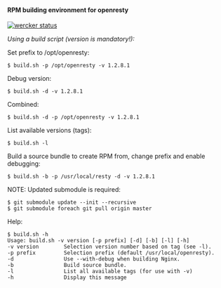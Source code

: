 #### RPM building environment for openresty

[![wercker status](https://app.wercker.com/status/980d0b0797bbb998a8c8151111022a92/s/master "wercker status")](https://app.wercker.com/project/bykey/980d0b0797bbb998a8c8151111022a92)

*Using a build script (version is mandatory!):*

Set prefix to /opt/openresty:

    $ build.sh -p /opt/openresty -v 1.2.8.1

Debug version:

    $ build.sh -d -v 1.2.8.1

Combined:

    $ build.sh -d -p /opt/openresty -v 1.2.8.1


List available versions (tags):

    $ build.sh -l

Build a source bundle to create RPM from, change prefix and enable debugging:

    $ build.sh -b -p /usr/local/resty -d -v 1.2.8.1


NOTE: Updated submodule is required:

    $ git submodule update --init --recursive
    $ git submodule foreach git pull origin master

Help:

    $ build.sh -h
    Usage: build.sh -v version [-p prefix] [-d] [-b] [-l] [-h]
    -v version        Selection version number based on tag (see -l).
    -p prefix         Selection prefix (default /usr/local/openresty).
    -d                Use --with-debug when building Nginx.
    -b                Build source bundle.
    -l                List all available tags (for use with -v)
    -h                Display this message


